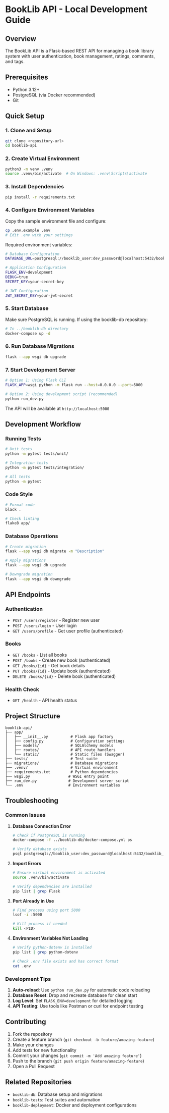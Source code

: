 # BookLib API - Local Development Guide

## Overview
The BookLib API is a Flask-based REST API for managing a book library system with user authentication, book management, ratings, comments, and tags.

## Prerequisites
- Python 3.12+
- PostgreSQL (via Docker recommended)
- Git

## Quick Setup

### 1. Clone and Setup
```bash
git clone <repository-url>
cd booklib-api
```

### 2. Create Virtual Environment
```bash
python3 -m venv .venv
source .venv/bin/activate  # On Windows: .venv\Scripts\activate
```

### 3. Install Dependencies
```bash
pip install -r requirements.txt
```

### 4. Configure Environment Variables
Copy the sample environment file and configure:
```bash
cp .env.example .env
# Edit .env with your settings
```

Required environment variables:
```bash
# Database Configuration
DATABASE_URL=postgresql://booklib_user:dev_password@localhost:5432/booklib_dev

# Application Configuration  
FLASK_ENV=development
DEBUG=true
SECRET_KEY=your-secret-key

# JWT Configuration
JWT_SECRET_KEY=your-jwt-secret
```

### 5. Start Database
Make sure PostgreSQL is running. If using the booklib-db repository:
```bash
# In ../booklib-db directory
docker-compose up -d
```

### 6. Run Database Migrations
```bash
flask --app wsgi db upgrade
```

### 7. Start Development Server
```bash
# Option 1: Using Flask CLI
FLASK_APP=wsgi python -m flask run --host=0.0.0.0 --port=5000

# Option 2: Using development script (recommended)
python run_dev.py
```

The API will be available at `http://localhost:5000`

## Development Workflow

### Running Tests
```bash
# Unit tests
python -m pytest tests/unit/

# Integration tests
python -m pytest tests/integration/

# All tests
python -m pytest
```

### Code Style
```bash
# Format code
black .

# Check linting
flake8 app/
```

### Database Operations
```bash
# Create migration
flask --app wsgi db migrate -m "Description"

# Apply migrations
flask --app wsgi db upgrade

# Downgrade migration
flask --app wsgi db downgrade
```

## API Endpoints

### Authentication
- `POST /users/register` - Register new user
- `POST /users/login` - User login
- `GET /users/profile` - Get user profile (authenticated)

### Books
- `GET /books` - List all books
- `POST /books` - Create new book (authenticated)
- `GET /books/{id}` - Get book details
- `PUT /books/{id}` - Update book (authenticated)
- `DELETE /books/{id}` - Delete book (authenticated)

### Health Check
- `GET /health` - API health status

## Project Structure
```
booklib-api/
├── app/
│   ├── __init__.py          # Flask app factory
│   ├── config.py            # Configuration settings
│   ├── models/              # SQLAlchemy models
│   ├── routes/              # API route handlers
│   └── static/              # Static files (Swagger)
├── tests/                   # Test suite
├── migrations/              # Database migrations
├── .venv/                   # Virtual environment
├── requirements.txt         # Python dependencies
├── wsgi.py                 # WSGI entry point
├── run_dev.py              # Development server script
└── .env                    # Environment variables
```

## Troubleshooting

### Common Issues

1. **Database Connection Error**
   ```bash
   # Check if PostgreSQL is running
   docker-compose -f ../booklib-db/docker-compose.yml ps
   
   # Verify database exists
   psql postgresql://booklib_user:dev_password@localhost:5432/booklib_dev -c "\dt"
   ```

2. **Import Errors**
   ```bash
   # Ensure virtual environment is activated
   source .venv/bin/activate
   
   # Verify dependencies are installed
   pip list | grep Flask
   ```

3. **Port Already in Use**
   ```bash
   # Find process using port 5000
   lsof -i :5000
   
   # Kill process if needed
   kill <PID>
   ```

4. **Environment Variables Not Loading**
   ```bash
   # Verify python-dotenv is installed
   pip list | grep python-dotenv
   
   # Check .env file exists and has correct format
   cat .env
   ```

### Development Tips

1. **Auto-reload**: Use `python run_dev.py` for automatic code reloading
2. **Database Reset**: Drop and recreate database for clean start
3. **Log Level**: Set `FLASK_ENV=development` for detailed logging
4. **API Testing**: Use tools like Postman or curl for endpoint testing

## Contributing

1. Fork the repository
2. Create a feature branch (`git checkout -b feature/amazing-feature`)
3. Make your changes
4. Add tests for new functionality
5. Commit your changes (`git commit -m 'Add amazing feature'`)
6. Push to the branch (`git push origin feature/amazing-feature`)
7. Open a Pull Request

## Related Repositories
- `booklib-db`: Database setup and migrations
- `booklib-tests`: Test suites and automation
- `booklib-deployment`: Docker and deployment configurations